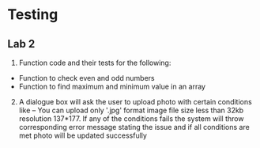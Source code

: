 # Testing
## Lab 2
1. Function code and their tests for the following:
 - Function to check even and odd numbers
 - Function to find maximum and minimum value in an array

2. A dialogue box will ask the user to upload photo with certain conditions like – You can upload only '.jpg' format image file size less than 32kb resolution 137*177.
If any of the conditions fails the system will throw corresponding error message stating the issue and if all conditions are met photo will be updated successfully
